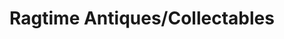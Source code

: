 ---
title: "Ragtime Antiques/Collectables"
url: /schodack-landing/ragtime-antiques-collectables/
shop: furniture
---